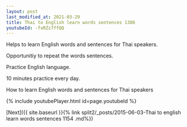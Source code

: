 ```yaml
---
layout: post
last_modified_at: 2021-03-29
title: Thai to English learn words sentences 1386 
youtubeId: -fxRZz7ffQQ
---
```

 
 
Helps to learn English words and sentences for Thai speakers.

Opportunitiy to repeat the words sentences. 

Practice English language. 
 
10 minutes practice every day. 
 
How to learn English words and sentences for Thai speakers 
 
{% include youtubePlayer.html id=page.youtubeId %}
 
 
[Next]({{ site.baseurl }}{% link  split2/_posts/2015-06-03-Thai to english learn words sentences 1154 .md%})
 
